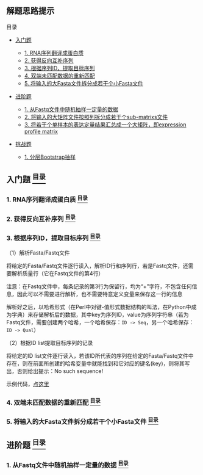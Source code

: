 ## 解题思路提示

<a name="content">目录</a>

- [入门题](#for-beginer)
    - [1. RNA序列翻译成蛋白质](#for-beginer-1)
    - [2. 获得反向互补序列](#for-beginer-2)
    - [3. 根据序列ID，提取目标序列](#for-beginer-3)
    - [4. 双端未匹配数据的重新匹配](#for-beginer-4)
    - [5. 将输入的大Fasta文件拆分成若干个小Fasta文件](#for-beginer-5)
- [进阶题](#for-user-with-middle-level)
    - [1. 从Fastq文件中随机抽样一定量的数据](#for-user-with-middle-level-1)
    - [2. 将输入的大矩阵文件按照列拆分成若干个sub-matrixs文件](#for-user-with-middle-level-2)
    - [3. 将若干个单样本的表达定量结果汇总成一个大矩阵，即expression profile matrix](#for-user-with-middle-level-3)

- [挑战题](#for-veterans)
    - [1. 分层Bootstrap抽样](#for-veterans-1)

<a name="for-beginer"><h2>入门题 [<sup>目录</sup>](#content)</h2></a>

<a name="for-beginer-1"><h3>1. RNA序列翻译成蛋白质 [<sup>目录</sup>](#content)</h3></a>

<a name="for-beginer-2"><h3>2. 获得反向互补序列 [<sup>目录</sup>](#content)</h3></a>

<a name="for-beginer-3"><h3>3. 根据序列ID，提取目标序列 [<sup>目录</sup>](#content)</h3></a>

（1）解析Fasta/Fastq文件

将给定的Fasta/Fastq文件逐行读入，解析ID行和序列行，若是Fastq文件，还需要解析质量行（它在Fastq文件的第4行）

注意：在Fastq文件中，每条记录的第3行为保留行，均为“+”字符，不包含任何信息，因此可以不需要进行解析，也不需要特意定义变量来保存这一行的信息

解析好之后，以哈希形式（在Perl中对键-值形式数据结构的叫法，在Python中成为字典）来存储解析后的数据，其中key为序列ID，value为序列字符串（若为Fastq文件，需要创建两个哈希，一个哈希保存：`ID -> Seq`，另一个哈希保存：`ID -> Qual`）

（2）根据ID list提取目标序列的记录

将给定的ID list文件逐行读入，若该ID所代表的序列在给定的Fasta/Fastq文件中存在，则在前面所创建的哈希变量中就能找到和它对应的键名(key)，则将其写出，否则给出提示：No such sequence!

示例代码，[点这里](./Answers/extractSeqFromFasta.pl)

<a name="for-beginer-4"><h3>4. 双端未匹配数据的重新匹配 [<sup>目录</sup>](#content)</h3></a>

<a name="for-beginer-5"><h3>5. 将输入的大Fasta文件拆分成若干个小Fasta文件 [<sup>目录</sup>](#content)</h3></a>

<a name="for-user-with-middle-level"><h2>进阶题 [<sup>目录</sup>](#content)</h2></a>

<a name="for-user-with-middle-level-1"><h3>1. 从Fastq文件中随机抽样一定量的数据 [<sup>目录</sup>](#content)</h3></a>
